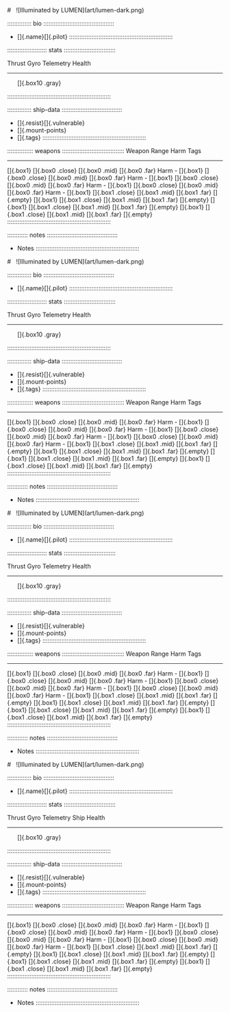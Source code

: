 <div class="ship-sheet">
# &nbsp; ![Illuminated by LUMEN](art/lumen-dark.png)

:::::::::::::: bio :::::::::::::::::::::::::::::::::::::::::
- []{.name}[]{.pilot}
::::::::::::::::::::::::::::::::::::::::::::::::::::::::::::

::::::::::::::::::::::: stats ::::::::::::::::::::::::::::::

 Thrust   Gyro   Telemetry   Health
-------- ------ ----------- -----------------------------
 &nbsp;  &nbsp; &nbsp;        []{.box10 .gray}

::::::::::::::::::::::::::::::::::::::::::::::::::::::::::::

:::::::::::::: ship-data :::::::::::::::::::::::::::::::::::
- []{.resist}[]{.vulnerable}
- []{.mount-points}
- []{.tags}
::::::::::::::::::::::::::::::::::::::::::::::::::::::::::::

::::::::::::::: weapons ::::::::::::::::::::::::::::::::::::
Weapon                    Range                                          Harm    Tags
---------------           ---                                            ------  -------
[]{.box1}                 []{.box0 .close} []{.box0 .mid} []{.box0 .far} Harm -
[]{.box1}                 []{.box0 .close} []{.box0 .mid} []{.box0 .far} Harm -
[]{.box1}                 []{.box0 .close} []{.box0 .mid} []{.box0 .far} Harm -
[]{.box1}                 []{.box0 .close} []{.box0 .mid} []{.box0 .far} Harm -
[]{.box1}                 []{.box1 .close} []{.box1 .mid} []{.box1 .far}         []{.empty}
[]{.box1}                 []{.box1 .close} []{.box1 .mid} []{.box1 .far}         []{.empty}
[]{.box1}                 []{.box1 .close} []{.box1 .mid} []{.box1 .far}         []{.empty}
[]{.box1}                 []{.box1 .close} []{.box1 .mid} []{.box1 .far}         []{.empty}
::::::::::::::::::::::::::::::::::::::::::::::::::::::::::::

:::::::::::: notes :::::::::::::::::::::::::::::::::::::::::
- Notes
::::::::::::::::::::::::::::::::::::::::::::::::::::::::::::
</div><div class="ship-sheet">
# &nbsp; ![Illuminated by LUMEN](art/lumen-dark.png)

:::::::::::::: bio :::::::::::::::::::::::::::::::::::::::::
- []{.name}[]{.pilot}
::::::::::::::::::::::::::::::::::::::::::::::::::::::::::::

::::::::::::::::::::::: stats ::::::::::::::::::::::::::::::

 Thrust   Gyro   Telemetry   Health
-------- ------ ----------- -----------------------------
 &nbsp;  &nbsp; &nbsp;       []{.box10 .gray}

::::::::::::::::::::::::::::::::::::::::::::::::::::::::::::

:::::::::::::: ship-data :::::::::::::::::::::::::::::::::::
- []{.resist}[]{.vulnerable}
- []{.mount-points}
- []{.tags}
::::::::::::::::::::::::::::::::::::::::::::::::::::::::::::

::::::::::::::: weapons ::::::::::::::::::::::::::::::::::::
Weapon                    Range                                          Harm    Tags
---------------           ---                                            ------  -------
[]{.box1}                 []{.box0 .close} []{.box0 .mid} []{.box0 .far} Harm -
[]{.box1}                 []{.box0 .close} []{.box0 .mid} []{.box0 .far} Harm -
[]{.box1}                 []{.box0 .close} []{.box0 .mid} []{.box0 .far} Harm -
[]{.box1}                 []{.box0 .close} []{.box0 .mid} []{.box0 .far} Harm -
[]{.box1}                 []{.box1 .close} []{.box1 .mid} []{.box1 .far}         []{.empty}
[]{.box1}                 []{.box1 .close} []{.box1 .mid} []{.box1 .far}         []{.empty}
[]{.box1}                 []{.box1 .close} []{.box1 .mid} []{.box1 .far}         []{.empty}
[]{.box1}                 []{.box1 .close} []{.box1 .mid} []{.box1 .far}         []{.empty}
::::::::::::::::::::::::::::::::::::::::::::::::::::::::::::

:::::::::::: notes :::::::::::::::::::::::::::::::::::::::::
- Notes
::::::::::::::::::::::::::::::::::::::::::::::::::::::::::::
</div><div class="ship-sheet">
# &nbsp; ![Illuminated by LUMEN](art/lumen-dark.png)

:::::::::::::: bio :::::::::::::::::::::::::::::::::::::::::
- []{.name}[]{.pilot}
::::::::::::::::::::::::::::::::::::::::::::::::::::::::::::

::::::::::::::::::::::: stats ::::::::::::::::::::::::::::::

 Thrust   Gyro   Telemetry   Health
-------- ------ ----------- -----------------------------
 &nbsp;  &nbsp; &nbsp;       []{.box10 .gray}

::::::::::::::::::::::::::::::::::::::::::::::::::::::::::::

:::::::::::::: ship-data :::::::::::::::::::::::::::::::::::
- []{.resist}[]{.vulnerable}
- []{.mount-points}
- []{.tags}
::::::::::::::::::::::::::::::::::::::::::::::::::::::::::::

::::::::::::::: weapons ::::::::::::::::::::::::::::::::::::
Weapon                    Range                                          Harm    Tags
---------------           ---                                            ------  -------
[]{.box1}                 []{.box0 .close} []{.box0 .mid} []{.box0 .far} Harm -
[]{.box1}                 []{.box0 .close} []{.box0 .mid} []{.box0 .far} Harm -
[]{.box1}                 []{.box0 .close} []{.box0 .mid} []{.box0 .far} Harm -
[]{.box1}                 []{.box0 .close} []{.box0 .mid} []{.box0 .far} Harm -
[]{.box1}                 []{.box1 .close} []{.box1 .mid} []{.box1 .far}         []{.empty}
[]{.box1}                 []{.box1 .close} []{.box1 .mid} []{.box1 .far}         []{.empty}
[]{.box1}                 []{.box1 .close} []{.box1 .mid} []{.box1 .far}         []{.empty}
[]{.box1}                 []{.box1 .close} []{.box1 .mid} []{.box1 .far}         []{.empty}
::::::::::::::::::::::::::::::::::::::::::::::::::::::::::::

:::::::::::: notes :::::::::::::::::::::::::::::::::::::::::
- Notes
::::::::::::::::::::::::::::::::::::::::::::::::::::::::::::
</div><div class="ship-sheet">
# &nbsp; ![Illuminated by LUMEN](art/lumen-dark.png)

:::::::::::::: bio :::::::::::::::::::::::::::::::::::::::::
- []{.name}[]{.pilot}
::::::::::::::::::::::::::::::::::::::::::::::::::::::::::::

::::::::::::::::::::::: stats ::::::::::::::::::::::::::::::

 Thrust   Gyro   Telemetry   Ship Health
-------- ------ ----------- -----------------------------
 &nbsp;  &nbsp; &nbsp;       []{.box10 .gray}

::::::::::::::::::::::::::::::::::::::::::::::::::::::::::::

:::::::::::::: ship-data :::::::::::::::::::::::::::::::::::
- []{.resist}[]{.vulnerable}
- []{.mount-points}
- []{.tags}
::::::::::::::::::::::::::::::::::::::::::::::::::::::::::::

::::::::::::::: weapons ::::::::::::::::::::::::::::::::::::
Weapon                    Range                                          Harm    Tags
---------------           ---                                            ------  -------
[]{.box1}                 []{.box0 .close} []{.box0 .mid} []{.box0 .far} Harm -
[]{.box1}                 []{.box0 .close} []{.box0 .mid} []{.box0 .far} Harm -
[]{.box1}                 []{.box0 .close} []{.box0 .mid} []{.box0 .far} Harm -
[]{.box1}                 []{.box0 .close} []{.box0 .mid} []{.box0 .far} Harm -
[]{.box1}                 []{.box1 .close} []{.box1 .mid} []{.box1 .far}         []{.empty}
[]{.box1}                 []{.box1 .close} []{.box1 .mid} []{.box1 .far}         []{.empty}
[]{.box1}                 []{.box1 .close} []{.box1 .mid} []{.box1 .far}         []{.empty}
[]{.box1}                 []{.box1 .close} []{.box1 .mid} []{.box1 .far}         []{.empty}
::::::::::::::::::::::::::::::::::::::::::::::::::::::::::::

:::::::::::: notes :::::::::::::::::::::::::::::::::::::::::
- Notes
::::::::::::::::::::::::::::::::::::::::::::::::::::::::::::
</div>
